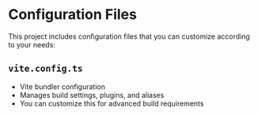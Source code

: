 # Configuration Files

This project includes configuration files that you can customize according to your needs:

## `vite.config.ts`

- Vite bundler configuration
- Manages build settings, plugins, and aliases
- You can customize this for advanced build requirements
